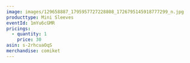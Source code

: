 ```yaml
---
image: images/129658887_1795957727228808_1726795145918777299_n.jpg
producttype: Mini Sleeves
eventId: 1mYu6cGMR
pricings:
  - quantity: 1
    price: 30
asin: s-2rhcuaOqS
merchandise: comiket
---
```

